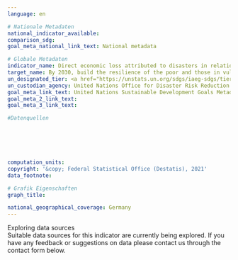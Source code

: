 ```yaml
---
language: en    

# Nationale Metadaten    
national_indicator_available:     
comparison_sdg:     
goal_meta_national_link_text: National metadata    

# Globale Metadaten    
indicator_name: Direct economic loss attributed to disasters in relation to global gross domestic product (GDP)    
target_name: By 2030, build the resilience of the poor and those in vulnerable situations and reduce their exposure and vulnerability to climate-related extreme events and other economic, social and environmental shocks and disasters    
un_designated_tier: <a href="https://unstats.un.org/sdgs/iaeg-sdgs/tier-classification/" title="Click here for more information on the UN tier classification."  target="_blank">Tier II</a>    
un_custodian_agency: United Nations Office for Disaster Risk Reduction (UNDRR)    
goal_meta_link_text: United Nations Sustainable Development Goals Metadata    
goal_meta_2_link_text:     
goal_meta_3_link_text:     

#Datenquellen





    
computation_units:     
copyright: '&copy; Federal Statistical Office (Destatis), 2021'    
data_footnote:     

# Grafik Eigenschaften    
graph_title:     

national_geographical_coverage: Germany    
---
```


<span class="status notstarted"> Exploring data sources </span><br>
Suitable data sources for this indicator are currently being explored.
If you have any feedback or suggestions on data please contact us through the contact form below.